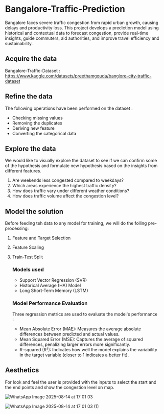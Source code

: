

# Bangalore-Traffic-Prediction
Bangalore faces severe traffic congestion from rapid urban growth, causing delays and productivity loss. This project develops a prediction model using historical and contextual data to forecast congestion, provide real-time insights, guide commuters, aid authorities, and improve travel efficiency and sustainability.

## Acquire the data

Bangalore-Traffic-Dataset : https://www.kaggle.com/datasets/preethamgouda/banglore-city-traffic-dataset

## Refine the data

The following operations have been performed on the dataset : 
- Checking missing values
- Removing the duplicates
- Deriving new feature
- Converting the categorical data

## Explore the data

We would like to visually explore the dataset to see if we can confirm some of the hypothesis and formulate new hypothesis based on the insights from different features.

1. Are weekends less congested compared to weekdays?
2. Which areas experience the highest traffic density?
3. How does traffic vary under different weather conditions?
4. How does traffic volume affect the congestion level?


## Model the solution

Before feeding teh data to any model for training, we will do the folling pre-processing: 

1. Feature and Target Selection
2. Feature Scaling
3. Train-Test Split

    ### Models used
    - Support Vector Regression (SVR)
    - Historical Average (HA) Model
    - Long Short-Term Memory (LSTM)

    ### Model Performance Evaluation
    Three regression metrics are used to evaluate the model's performance : 
    - Mean Absolute Error (MAE): Measures the average absolute differences between predicted and actual values.
    - Mean Squared Error (MSE): Captures the average of squared differences, penalizing larger errors more significantly.
    - R-squared (R²): Indicates how well the model explains the variability in the target variable (closer to 1 indicates a better fit).

## Aesthetics

For look and feel the user is provided with the inputs to select the start and the end points and show the congestion level on map.

![WhatsApp Image 2025-08-14 at 17 01 03](https://github.com/user-attachments/assets/b586870e-580c-4dfc-adb1-ec2d6478ca95)

![WhatsApp Image 2025-08-14 at 17 01 03 (1)](https://github.com/user-attachments/assets/bb46e5f6-d89f-422f-a4c5-62658f22a20a)

